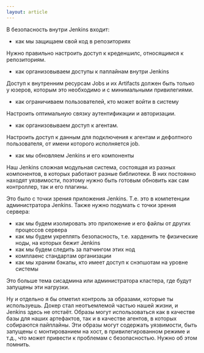 ```yaml
---
layout: article
---
```

В безопасность внутри Jenkins входит:

- как мы защищаем свой код в репозиториях

Нужно правильно настроить доступ к креденшилс, относящимся к репозиториям.

- как организовываем доступы к паплайнам внутри Jenkins

Доступ к внутренним ресурсам Jobs и их Artifacts должен быть только у юзеров, которым это необходимо и с минимальными привилегиями.

- как ограничиваем пользователей, кто может войти в систему

Настроить оптимальную связку аутентификации и авторизации.

- как организовываем доступ к агентам.

Настроить доступ к данным для подключения к агентам и дефолтного пользователя, от имени которого исполняется job.

- как мы обновляем Jenkins и его компоненты

Наш Jenkins сложная модульная система, состоящая из разных компонентов, в которых работают разные библиотеки. В них постоянно находят уязвимости, поэтому нужно быть готовым обновить как сам контроллер, так и его плагины.

Это было с точки зрения приложения Jenkins. Т.е. это в компетенции администратора Jenkins. Также нужно подумать с точки зрения сервера:

- как мы будем изолировать это приложение и его файлы от других процессов сервера
- как мы будем укреплять безопасность, т.е. харденить те физические ноды, на которых бежит Jenkins
- как мы будем следить за патчингом этих нод
- комплаенс стандартам организации
- как мы храним бэкапы, кто имеет доступ к снэпшотам на уровне системы

Это больше тема сисадмина или администратора кластера, где будут запущены эти нагрузки.

Ну и отдельно я бы отметил контроль за образами, которые ты используешь. Докер стал неотъемлемой частью нашей жизни, и Jenkins здесь не отстаёт. Образы могут использоваться как в качестве базы для наших артефактов, так и в качестве агентов, в которых собираются пайплайны. Эти образы могут содержать уязвимости, быть запущены с монтированием на хост, в привилегированном режиме и т.д., что может привести к проблемам с безопасностью. Нужно об этом помнить.
